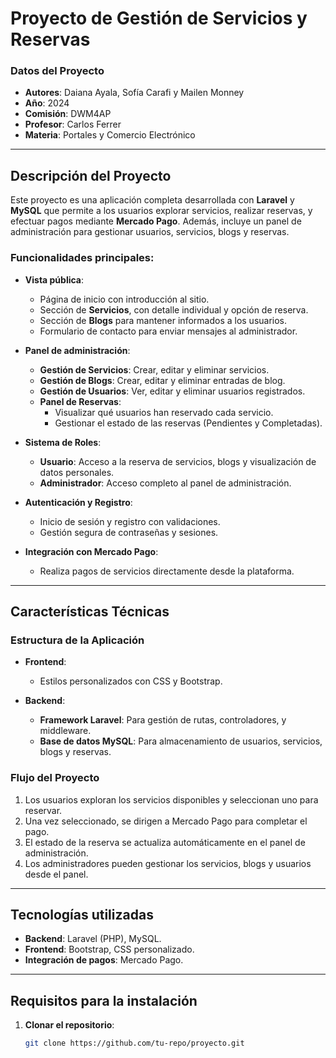 # **Proyecto de Gestión de Servicios y Reservas**

### **Datos del Proyecto**
- **Autores**: Daiana Ayala, Sofía Carafi y Mailen Monney  
- **Año**: 2024  
- **Comisión**: DWM4AP  
- **Profesor**: Carlos Ferrer  
- **Materia**: Portales y Comercio Electrónico  

---

## **Descripción del Proyecto**

Este proyecto es una aplicación completa desarrollada con **Laravel** y **MySQL** que permite a los usuarios explorar servicios, realizar reservas, y efectuar pagos mediante **Mercado Pago**. Además, incluye un panel de administración para gestionar usuarios, servicios, blogs y reservas.

### **Funcionalidades principales:**
- **Vista pública**:
  - Página de inicio con introducción al sitio.
  - Sección de **Servicios**, con detalle individual y opción de reserva.
  - Sección de **Blogs** para mantener informados a los usuarios.
  - Formulario de contacto para enviar mensajes al administrador.
  
- **Panel de administración**:
  - **Gestión de Servicios**: Crear, editar y eliminar servicios.
  - **Gestión de Blogs**: Crear, editar y eliminar entradas de blog.
  - **Gestión de Usuarios**: Ver, editar y eliminar usuarios registrados.
  - **Panel de Reservas**:
    - Visualizar qué usuarios han reservado cada servicio.
    - Gestionar el estado de las reservas (Pendientes y Completadas).
  
- **Sistema de Roles**:
  - **Usuario**: Acceso a la reserva de servicios, blogs y visualización de datos personales.
  - **Administrador**: Acceso completo al panel de administración.
  
- **Autenticación y Registro**:
  - Inicio de sesión y registro con validaciones.
  - Gestión segura de contraseñas y sesiones.

- **Integración con Mercado Pago**:
  - Realiza pagos de servicios directamente desde la plataforma.

---

## **Características Técnicas**

### **Estructura de la Aplicación**
- **Frontend**:
  - Estilos personalizados con CSS y Bootstrap.
  
- **Backend**:
  - **Framework Laravel**: Para gestión de rutas, controladores, y middleware.
  - **Base de datos MySQL**: Para almacenamiento de usuarios, servicios, blogs y reservas.

### **Flujo del Proyecto**
1. Los usuarios exploran los servicios disponibles y seleccionan uno para reservar.
2. Una vez seleccionado, se dirigen a Mercado Pago para completar el pago.
3. El estado de la reserva se actualiza automáticamente en el panel de administración.
4. Los administradores pueden gestionar los servicios, blogs y usuarios desde el panel.

---

## **Tecnologías utilizadas**

- **Backend**: Laravel (PHP), MySQL.  
- **Frontend**: Bootstrap, CSS personalizado.  
- **Integración de pagos**: Mercado Pago.  

---

## **Requisitos para la instalación**

1. **Clonar el repositorio**:
   ```bash
   git clone https://github.com/tu-repo/proyecto.git

